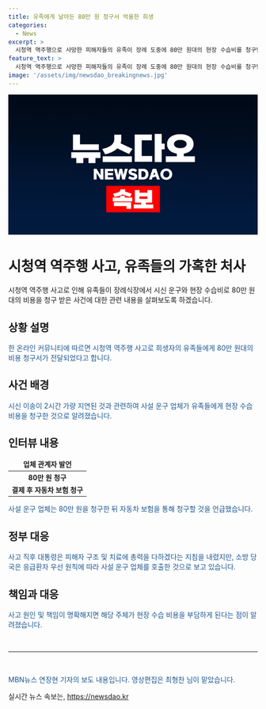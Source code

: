 ```yaml
---
title: 유족에게 날아든 80만 원 청구서 억울한 희생
categories:
  - News
excerpt: >
  시청역 역주행으로 사망한 피해자들의 유족이 장례 도중에 80만 원대의 현장 수습비를 청구받은 사건이 논란입니다. 사고로 사망한 시신을 이송한 사설 운구 업체가 비용을 청구했으며, 사고 직후의 구조 및 치료 우선순위 문제와 관련해 지적되고 있습니다. 유족들은 억울하게 비용을 지불한 상황이며, 추후 사고 원인이 규명되면 책임 주체가 비용을 부담하게 될 것으로 전해졌습니다. 해당 사건에 대한 논란이 계속될 전망입니다.
feature_text: >
  시청역 역주행으로 사망한 피해자들의 유족이 장례 도중에 80만 원대의 현장 수습비를 청구받은 사건이 논란입니다. 사고로 사망한 시신을 이송한 사설 운구 업체가 비용을 청구했으며, 사고 직후의 구조 및 치료 우선순위 문제와 관련해 지적되고 있습니다. 유족들은 억울하게 비용을 지불한 상황이며, 추후 사고 원인이 규명되면 책임 주체가 비용을 부담하게 될 것으로 전해졌습니다. 해당 사건에 대한 논란이 계속될 전망입니다.
image: '/assets/img/newsdao_breakingnews.jpg'
---
```


<p><img src="/assets/img/newsdao_breakingnews.jpg" alt="koreaapp 속보" /></p>

<h1>시청역 역주행 사고, 유족들의 가혹한 처사</h1>

<p data-ke-size="size16">시청역 역주행 사고로 인해 유족들이 장례식장에서 시신 운구와 현장 수습비로 80만 원대의 비용을 청구 받은 사건에 대한 관련 내용을 살펴보도록 하겠습니다.</p>

<h2 data-ke-size="size26">상황 설명</h2>

<p><span style="color: #1a5490;">한 온라인 커뮤니티에 따르면 시청역 역주행 사고로 희생자의 유족들에게 80만 원대의 비용 청구서가 전달되었다고 합니다.</span></p>

<h2 data-ke-size="size26">사건 배경</h2>

<p><span style="color: #1a5490;">시신 이송이 2시간 가량 지연된 것과 관련하여 사설 운구 업체가 유족들에게 현장 수습비용을 청구한 것으로 알려졌습니다.</span></p>

<h2 data-ke-size="size26">인터뷰 내용</h2>

<table>
<thead>
<tr>
<td style="text-align: center; height: 17px;"><b>업체 관계자 발언</b></td>
</tr>
</thead>
<tbody>
<tr>
<td style="text-align: center; height: 17px;"><b>80만 원 청구</b></td>
</tr>
<tr>
<td style="text-align: center; height: 17px;"><b>결제 후 자동차 보험 청구</b></td>
</tr>
</tbody>
</table>

<p><span style="color: #1a5490;">사설 운구 업체는 80만 원을 청구한 뒤 자동차 보험을 통해 청구할 것을 언급했습니다.</span></p>

<h2 data-ke-size="size26">정부 대응</h2>

<p><span style="color: #1a5490;">사고 직후 대통령은 피해자 구조 및 치료에 총력을 다하겠다는 지침을 내렸지만, 소방 당국은 응급환자 우선 원칙에 따라 사설 운구 업체를 호출한 것으로 보고 있습니다.</span></p>

<h2 data-ke-size="size26">책임과 대응</h2>

<p><span style="color: #1a5490;">사고 원인 및 책임이 명확해지면 해당 주체가 현장 수습 비용을 부담하게 된다는 점이 알려졌습니다.</span></p>

<p data-ke-size="size16">&nbsp;</p>

<hr>

<p data-ke-size="size16">&nbsp;</p>

<p><span style="color: #1a5490;">MBN뉴스 연장현 기자의 보도 내용입니다. 영상편집은 최형찬 님이 맡았습니다.</span></p>
실시간 뉴스 속보는, <a href="https://newsdao.kr" rel="dofollow">https://newsdao.kr</a>


